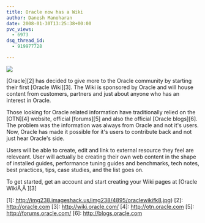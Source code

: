 ```yaml
---
title: Oracle now has a Wiki
author: Danesh Manoharan
date: 2008-01-30T13:25:38+00:00
pvc_views:
  - 6973
dsq_thread_id:
  - 919977728

---
```

![](http://img163.imageshack.us/img163/9537/oraclewikismb1.jpg)

[Oracle][2] has decided to give more to the Oracle community by starting their first [Oracle Wiki][3]. The Wiki is sponsored by Oracle and will house content from customers, partners and just about anyone who has an interest in Oracle.

Those looking for Oracle related information have traditionally relied on the [OTN][4] website, official [forums][5] and also the official [Oracle blogs][6]. The problem was the information was always from Oracle and not it's users. Now, Oracle has made it possible for it's users to contribute back and not just hear Oracle's side.

Users will be able to create, edit and link to external resource they feel are releveant. User will actually be creating their own web content in the shape of installed guides, performance tuning guides and benchmarks, tech notes, best practices, tips, case studies, and the list goes on.

To get started, get an account and start creating your Wiki pages at [Oracle WikiÃ‚Â ][3]

 [1]: http://img238.imageshack.us/img238/4895/oraclewikifk8.jpg)
 [2]: http://oracle.com
 [3]: http://wiki.oracle.com/
 [4]: http://otn.oracle.com
 [5]: http://forums.oracle.com/
 [6]: http://blogs.oracle.com